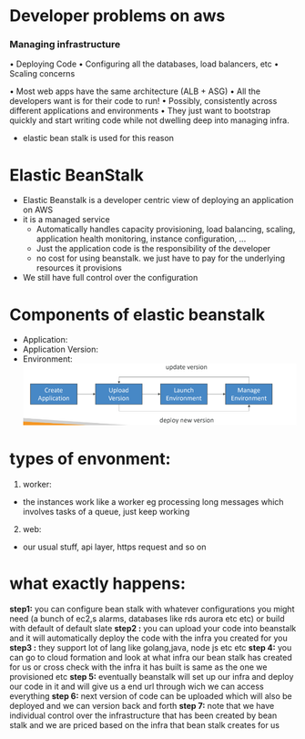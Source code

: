 # Developer problems on aws
### Managing infrastructure
• Deploying Code
• Configuring all the databases, load balancers, etc
• Scaling concerns

• Most web apps have the same architecture (ALB + ASG)
• All the developers want is for their code to run!
• Possibly, consistently across different applications and environments
•  They just want to bootstrap quickly and start writing code while not dwelling deep into managing infra.
- elastic bean stalk is used for this reason
# Elastic BeanStalk
- Elastic Beanstalk is a developer centric view of deploying an application on AWS
- it is a managed service
  - Automatically handles capacity provisioning, load balancing, scaling, application health monitoring, instance configuration, ...
  - Just the application code is the responsibility of the developer
  - no cost for using beanstalk. we just have to pay for the underlying resources it provisions
- We still have full control over the configuration

# Components of elastic beanstalk
- Application:
- Application Version:
- Environment:
![beanstalk](img/15.png)

# types of envonment:
1. worker:
  - the instances work like a worker eg processing long messages which involves tasks of a queue, just keep working
2. web:
  - our usual stuff, api layer, https request and so on

# what exactly happens:
**step1:**
you can configure bean stalk with whatever configurations you might need (a bunch of ec2,s alarms, databases like rds aurora etc etc) or build with default of default slate
**step2 :**
you can upload your code into beanstalk and it will automatically deploy the code with the infra you created for you
**step3 :**
they support lot of lang like golang,java, node js etc etc
**step 4:**
you can go to cloud formation and look at what infra our bean stalk has created for us or cross check with the infra it has built is same as the one we provisioned etc
**step 5:**
eventually beanstalk will set up our infra and deploy our code in it and will give us a end url through wich we can access everything
**step 6:** 
next version of code can be uploaded which will also be deployed and we can version back and forth
**step 7:** 
note that we have individual control over the infrastructure that has been created by bean stalk and we are priced based on the infra that bean stalk creates for us
